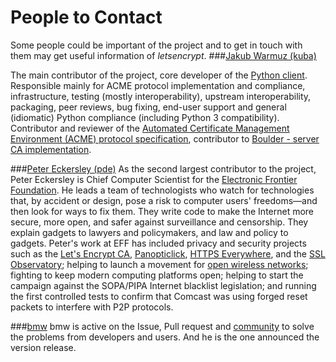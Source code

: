 People to Contact
===========================
Some people could be important of the project and to get in touch with them may get useful information of *letsencrypt*.
###[Jakub Warmuz (kuba)](https://github.com/kuba)

The main contributor of the project, core developer of the [Python client](https://github.com/letsencrypt/letsencrypt). Responsible mainly for ACME protocol implementation and compliance, infrastructure, testing (mostly interoperability), upstream interoperability, packaging, peer reviews, bug fixing, end-user support and general (idiomatic) Python compliance (including Python 3 compatibility).
Contributor and reviewer of the [Automated Certificate Management Environment (ACME) protocol specification](https://github.com/letsencrypt/acme-spec), contributor to [Boulder - server CA implementation](https://github.com/letsencrypt/boulder).

###[Peter Eckersley (pde)](https://github.com/pde)
As the second largest contributor to the project, Peter Eckersley is Chief Computer Scientist for the [Electronic Frontier Foundation](https://www.eff.org). He leads a team of technologists who watch for technologies that, by accident or design, pose a risk to computer users' freedoms—and then look for ways to fix them.
They write code to make the Internet more secure, more open, and safer against surveillance and censorship. They explain gadgets to lawyers and policymakers, and law and policy to gadgets.
Peter's work at EFF has included privacy and security projects such as the [Let's Encrypt CA](https://www.eff.org/deeplinks/2014/11/certificate-authority-encrypt-entire-web), [Panopticlick](https://panopticlick.eff.org/), [HTTPS Everywhere](https://www.eff.org/https-everywhere), and the [SSL Observatory](https://eff.org/observatory); helping to launch a movement for [open wireless networks](https://openwireless.org/); fighting to keep modern computing platforms open; helping to start the campaign against the SOPA/PIPA Internet blacklist legislation; and running the first controlled tests to confirm that Comcast was using forged reset packets to interfere with P2P protocols.

###[bmw](https://github.com/bmw)
bmw is active on the Issue, Pull request and [community](https://community.letsencrypt.org) to solve the problems from developers and users. And he is the one announced the version release.


